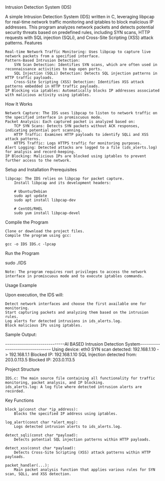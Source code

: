 Intrusion Detection System (IDS)

A simple Intrusion Detection System (IDS) written in C, leveraging libpcap for real-time network traffic monitoring and iptables to block malicious IP addresses. This program analyzes network packets and detects potential security threats based on predefined rules, including SYN scans, HTTP requests with SQL injection (SQLi), and Cross-Site Scripting (XSS) attack patterns.
Features

    Real-time Network Traffic Monitoring: Uses libpcap to capture live network packets from a specified interface.
    Pattern-Based Intrusion Detection:
        SYN Scan Detection: Identifies SYN scans, which are often used in reconnaissance activities to map open ports.
        SQL Injection (SQLi) Detection: Detects SQL injection patterns in HTTP traffic payloads.
        Cross-Site Scripting (XSS) Detection: Identifies XSS attack patterns embedded in HTTP traffic payloads.
    IP Blocking via iptables: Automatically blocks IP addresses associated with malicious activity using iptables.

How It Works

    Network Capture: The IDS uses libpcap to listen to network traffic on the specified interface in promiscuous mode.
    Packet Analysis: Each captured packet is analyzed based on:
        TCP SYN Scans: Detects SYN packets without ACK responses, indicating potential port scanning.
        HTTP Traffic: Examines HTTP payloads to identify SQLi and XSS attack patterns.
        HTTPS Traffic: Logs HTTPS traffic for monitoring purposes.
    Alert Logging: Detected attacks are logged to a file (ids_alerts.log) for analysis and record-keeping.
    IP Blocking: Malicious IPs are blocked using iptables to prevent further access to the network.

Setup and Installation
Prerequisites

    libpcap: The IDS relies on libpcap for packet capture.
        Install libpcap and its development headers:

        # Ubuntu/Debian
        sudo apt update
        sudo apt install libpcap-dev

        # CentOS/RHEL
        sudo yum install libpcap-devel

Compile the Program

    Clone or download the project files.
    Compile the program using gcc:

    gcc -o IDS IDS.c -lpcap

Run the Program

sudo ./IDS

    Note: The program requires root privileges to access the network interface in promiscuous mode and to execute iptables commands.

Usage Example

Upon execution, the IDS will:

    Detect network interfaces and choose the first available one for monitoring.
    Start capturing packets and analyzing them based on the intrusion rules.
    Log alerts for detected intrusions in ids_alerts.log.
    Block malicious IPs using iptables.

Sample Output:

------------------------------AI BASED Intrusion Detection System---------------------------------
Using device: eth0
SYN scan detected: 192.168.1.10 -> 192.168.1.1
Blocked IP: 192.168.1.10
SQL Injection detected from: 203.0.113.5
Blocked IP: 203.0.113.5

Project Structure

    IDS.c: The main source file containing all functionality for traffic monitoring, packet analysis, and IP blocking.
    ids_alerts.log: A log file where detected intrusion alerts are recorded.

Key Functions

    block_ip(const char *ip_address):
        Blocks the specified IP address using iptables.

    log_alert(const char *alert_msg):
        Logs detected intrusion alerts to ids_alerts.log.

    detect_sqli(const char *payload):
        Detects potential SQL injection patterns within HTTP payloads.

    detect_xss(const char *payload):
        Detects Cross-Site Scripting (XSS) attack patterns within HTTP payloads.

    packet_handler(...):
        Main packet analysis function that applies various rules for SYN scan, SQLi, and XSS detection.
